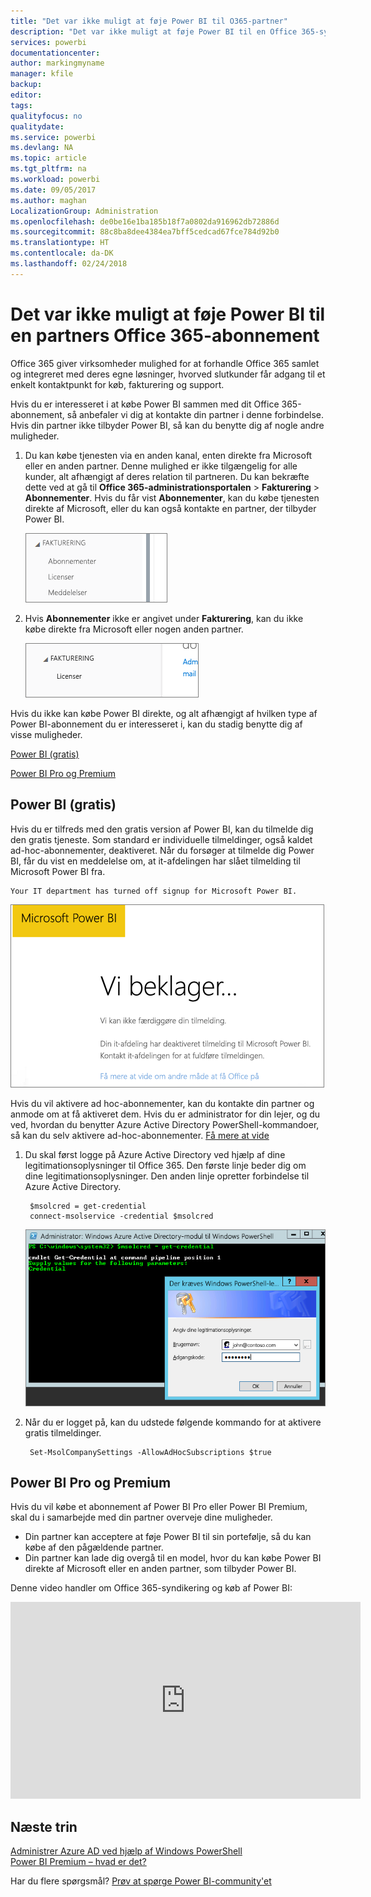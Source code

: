 ```yaml
---
title: "Det var ikke muligt at føje Power BI til O365-partner"
description: "Det var ikke muligt at føje Power BI til en Office 365-syndikeringspartner. Den syndikerede model er en indkøbsmodel, der bruges af Office 365."
services: powerbi
documentationcenter: 
author: markingmyname
manager: kfile
backup: 
editor: 
tags: 
qualityfocus: no
qualitydate: 
ms.service: powerbi
ms.devlang: NA
ms.topic: article
ms.tgt_pltfrm: na
ms.workload: powerbi
ms.date: 09/05/2017
ms.author: maghan
LocalizationGroup: Administration
ms.openlocfilehash: de0be16e1ba185b18f7a0802da916962db72886d
ms.sourcegitcommit: 88c8ba8dee4384ea7bff5cedcad67fce784d92b0
ms.translationtype: HT
ms.contentlocale: da-DK
ms.lasthandoff: 02/24/2018
---
```

# <a name="unable-to-add-power-bi-to-office-365-partner-subscription"></a>Det var ikke muligt at føje Power BI til en partners Office 365-abonnement
Office 365 giver virksomheder mulighed for at forhandle Office 365 samlet og integreret med deres egne løsninger, hvorved slutkunder får adgang til et enkelt kontaktpunkt for køb, fakturering og support.

Hvis du er interesseret i at købe Power BI sammen med dit Office 365-abonnement, så anbefaler vi dig at kontakte din partner i denne forbindelse. Hvis din partner ikke tilbyder Power BI, så kan du benytte dig af nogle andre muligheder.

1. Du kan købe tjenesten via en anden kanal, enten direkte fra Microsoft eller en anden partner. Denne mulighed er ikke tilgængelig for alle kunder, alt afhængigt af deres relation til partneren. Du kan bekræfte dette ved at gå til **Office 365-administrationsportalen** > **Fakturering** > **Abonnementer**. Hvis du får vist **Abonnementer**, kan du købe tjenesten direkte af Microsoft, eller du kan også kontakte en partner, der tilbyder Power BI.
   
    ![](media/service-admin-syndication-partner/billingsub.png)
2. Hvis **Abonnementer** ikke er angivet under **Fakturering**, kan du ikke købe direkte fra Microsoft eller nogen anden partner. 
   
   ![](media/service-admin-syndication-partner/billing.png)

Hvis du ikke kan købe Power BI direkte, og alt afhængigt af hvilken type af Power BI-abonnement du er interesseret i, kan du stadig benytte dig af visse muligheder.

[Power BI (gratis)](#power-bi-free)

[Power BI Pro og Premium](#power-bi-pro)

## <a name="power-bi-free"></a>Power BI (gratis)
Hvis du er tilfreds med den gratis version af Power BI, kan du tilmelde dig den gratis tjeneste. Som standard er individuelle tilmeldinger, også kaldet ad-hoc-abonnementer, deaktiveret. Når du forsøger at tilmelde dig Power BI, får du vist en meddelelse om, at it-afdelingen har slået tilmelding til Microsoft Power BI fra.

    Your IT department has turned off signup for Microsoft Power BI.

![](media/service-admin-syndication-partner/sorry.png)

Hvis du vil aktivere ad hoc-abonnementer, kan du kontakte din partner og anmode om at få aktiveret dem. Hvis du er administrator for din lejer, og du ved, hvordan du benytter Azure Active Directory PowerShell-kommandoer, så kan du selv aktivere ad-hoc-abonnementer. [Få mere at vide](https://technet.microsoft.com/library/jj151815.aspx)

1. Du skal først logge på Azure Active Directory ved hjælp af dine legitimationsoplysninger til Office 365. Den første linje beder dig om dine legitimationsoplysninger. Den anden linje opretter forbindelse til Azure Active Directory.
   
        $msolcred = get-credential
        connect-msolservice -credential $msolcred
   
    ![](media/service-admin-syndication-partner/aad-signin.png)
2. Når du er logget på, kan du udstede følgende kommando for at aktivere gratis tilmeldinger.
   
        Set-MsolCompanySettings -AllowAdHocSubscriptions $true

## <a name="power-bi-pro-and-premium"></a>Power BI Pro og Premium
Hvis du vil købe et abonnement af Power BI Pro eller Power BI Premium, skal du i samarbejde med din partner overveje dine muligheder.

* Din partner kan acceptere at føje Power BI til sin portefølje, så du kan købe af den pågældende partner.
* Din partner kan lade dig overgå til en model, hvor du kan købe Power BI direkte af Microsoft eller en anden partner, som tilbyder Power BI.

Denne video handler om Office 365-syndikering og køb af Power BI:

<iframe width="560" height="315" src="https://www.youtube.com/embed/C357phT94A8" frameborder="0" allowfullscreen></iframe>

## <a name="next-steps"></a>Næste trin
[Administrer Azure AD ved hjælp af Windows PowerShell](https://technet.microsoft.com/library/jj151815.aspx)  
[Power BI Premium – hvad er det?](service-premium.md)

Har du flere spørgsmål? [Prøv at spørge Power BI-community'et](http://community.powerbi.com/)

